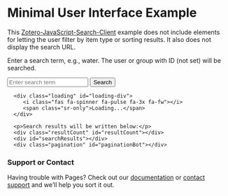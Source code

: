 <!DOCTYPE html>
<html lang="en">

<head>
   <title>MSP-LTER Data Catalog Search (min UI)</title>
   <meta charset="utf-8" />
   <link rel="stylesheet" href="https://stackpath.bootstrapcdn.com/bootstrap/4.3.1/css/bootstrap.min.css"
      integrity="sha384-ggOyR0iXCbMQv3Xipma34MD+dH/1fQ784/j6cY/iJTQUOhcWr7x9JvoRxT2MZw1T" crossorigin="anonymous">
   <link rel="stylesheet" href="https://use.fontawesome.com/releases/v5.3.1/css/all.css"
      integrity="sha384-mzrmE5qonljUremFsqc01SB46JvROS7bZs3IO2EmfFsd15uHvIt+Y8vEf7N7fWAU" crossorigin="anonymous">
   <link href="search.css" rel="stylesheet" type="text/css">
   <script src="cors.js"></script>
   <script src="zotero.js"></script>
</head>

<body>
   <div class="container">
      <h1>Minimal User Interface Example</h1>
      <p>This <a href="https://github.com/BLE-LTER/Zotero-JavaScript-Search-Client"
            rel="noopener">Zotero-JavaScript-Search-Client</a> example does not include elements for letting the user
         filter by
         item type or sorting results. It also does not display the search URL.</p>
      <p>Enter a search term, e.g., water. The user or group with ID <span id="displayId">(not set)</span> will be
         searched.</p>
      <form id="zoteroSearchForm" name="zoteroSearchForm">
         <input class="search-input" name="q" placeholder="Enter search term" type="text">
         <input type="submit" value="Search">
      </form>

      <div class="loading" id="loading-div">
         <i class="fas fa-spinner fa-pulse fa-3x fa-fw"></i>
         <span class="sr-only">Loading...</span>
      </div>

      <p>Search results will be written below:</p>
      <div class="resultCount" id="resultCount"></div>
      <div id="searchResults"></div>
      <div class="pagination" id="paginationBot"></div>
   </div>
   <script>
      document.getElementById("displayId").innerHTML = ZOTERO_CONFIG["zotId"];
   </script>
</body>

</html>


### Support or Contact

Having trouble with Pages? Check out our [documentation](https://docs.github.com/categories/github-pages-basics/) or [contact support](https://support.github.com/contact) and we’ll help you sort it out.
